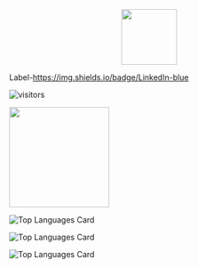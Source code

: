 <div id="header" align="center">
  <img src="https://media.giphy.com/media/M9gbBd9nbDrOTu1Mqx/giphy.gif" width="100"/>
</div>

Label-https://img.shields.io/badge/LinkedIn-blue


![visitors](https://visitor-badge.glitch.me/badge?page_id=page.id)

<!---
Awadhesh96/Awadhesh96 is a ✨ special ✨ repository because its `README.md` (this file) appears on your GitHub profile.
You can click the Preview link to take a look at your changes.
--->
<img height="180em" src="https://github-readme-stats.vercel.app/api?username=Awadhesh96&show_icons=true&hide_border=true&&count_private=true&include_all_commits=true" />


![Top Languages Card](https://github-readme-stats.vercel.app/api/top-langs/?username=Awadhesh96)

![Top Languages Card](https://github-readme-stats.vercel.app/api/top-langs/?username=shinokada&layout=compact)


![Top Languages Card](https://github-readme-stats.vercel.app/api/top-langs/?username=shinokada&hide=javascript,html)

